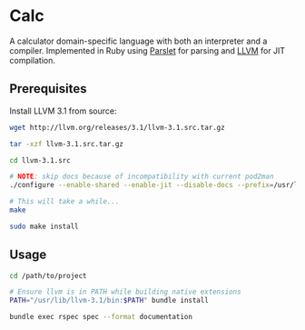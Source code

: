 # Calc

A calculator domain-specific language with both an interpreter and a 
compiler.  Implemented in Ruby using [Parslet][] for parsing and [LLVM][] 
for JIT compilation.

  [parslet]: http://kschiess.github.io/parslet/
  [llvm]: http://llvm.org/


## Prerequisites

Install LLVM 3.1 from source:

```bash
wget http://llvm.org/releases/3.1/llvm-3.1.src.tar.gz

tar -xzf llvm-3.1.src.tar.gz

cd llvm-3.1.src

# NOTE: skip docs because of incompatibility with current pod2man
./configure --enable-shared --enable-jit --disable-docs --prefix=/usr/lib/llvm-3.1

# This will take a while...
make 

sudo make install
```


## Usage

```bash
cd /path/to/project

# Ensure llvm is in PATH while building native extensions
PATH="/usr/lib/llvm-3.1/bin:$PATH" bundle install

bundle exec rspec spec --format documentation
```
